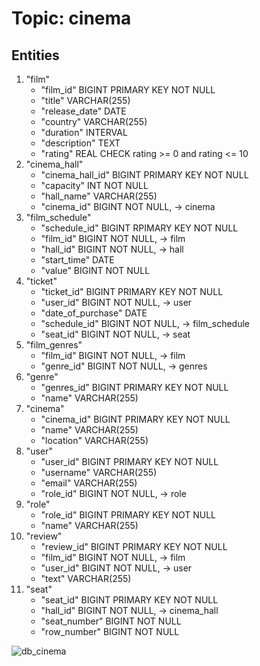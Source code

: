 # Topic: cinema

<!-- ## Functional Requirements
* User authorization. 
* User Management (CRUD).
* The role system (USER, ADMIN).
* Logging user actions.
* Films managment
* Halls managment
* Films_schedule managment 
* Non-authorized user see film schedule, films
* Authorized user(USER) Non-authorized + buy tickets, see profile
* Authorized user(ADMIN) CRUD with all entities-->

## Entities
1. "film"
    * "film_id" BIGINT PRIMARY KEY NOT NULL
    * "title" VARCHAR(255)
    * "release_date" DATE
    * "country" VARCHAR(255)
    * "duration" INTERVAL
    * "description" TEXT
    * "rating" REAL 
    CHECK rating >= 0 and rating <= 10
2. "cinema_hall"
    * "cinema_hall_id" BIGINT PRIMARY KEY NOT NULL
    * "capacity" INT NOT NULL
    * "hall_name" VARCHAR(255)
    * "cinema_id" BIGINT NOT NULL, -> cinema
3. "film_schedule"
    * "schedule_id" BIGINT RPIMARY KEY NOT NULL
    * "film_id" BIGINT NOT NULL, -> film
    * "hall_id" BIGINT NOT NULL, -> hall
    * "start_time" DATE 
    * "value" BIGINT NOT NULL
4. "ticket"
    * "ticket_id" BIGINT PRIMARY KEY NOT NULL
    * "user_id" BIGINT NOT NULL, -> user
    * "date_of_purchase" DATE
    * "schedule_id" BIGINT NOT NULL, -> film_schedule
    * "seat_id" BIGINT NOT NULL, -> seat
5. "film_genres"
    * "film_id" BIGINT NOT NULL, -> film
    * "genre_id" BIGINT NOT NULL, -> genres
6. "genre"
    * "genres_id" BIGINT PRIMARY KEY NOT NULL
    * "name" VARCHAR(255)
7. "cinema"
    * "cinema_id" BIGINT PRIMARY KEY NOT NULL
    * "name" VARCHAR(255)
    * "location" VARCHAR(255)
8. "user"
    * "user_id" BIGINT PRIMARY KEY NOT NULL
    * "username" VARCHAR(255)
    * "email" VARCHAR(255)
    * "role_id" BIGINT NOT NULL, -> role
9. "role"
    * "role_id" BIGINT PRIMARY KEY NOT NULL
    * "name" VARCHAR(255)
10. "review"
    * "review_id" BIGINT PRIMARY KEY NOT NULL
    * "film_id" BIGINT NOT NULL, -> film
    * "user_id" BIGINT NOT NULL, -> user
    * "text" VARCHAR(255)
11. "seat"
    * "seat_id" BIGINT PRIMARY KEY NOT NULL
    * "hall_id" BIGINT NOT NULL, -> cinema_hall
    * "seat_number" BIGINT NOT NULL
    * "row_number" BIGINT NOT NULL

![db_cinema](https://github.com/misha-rab-ymniy/db-labs/assets/93446693/84ea7260-ee77-43a5-a925-d75f21e94b04)
